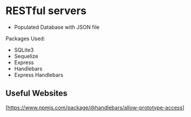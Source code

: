 # RESTful servers 
- Populated Database with JSON file

Packages Used: 
- SQLite3 
- Sequelize
- Express 
- Handlebars 
- Express Handlebars 


## Useful Websites 

[https://www.npmjs.com/package/@handlebars/allow-prototype-access]